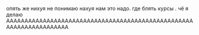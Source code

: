 опять же нихуя не понимаю нахуя нам это надо. где блять курсы . чё я делаю АААААААААААААААААААААААААААААААААААААААААААААААААААААААААААААААААААА
